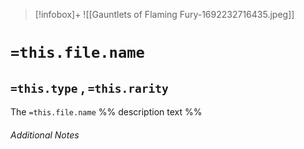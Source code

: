 
> [!infobox]+
> ![[Gauntlets of Flaming Fury-1692232716435.jpeg]]

# `=this.file.name`
## `=this.type` , `=this.rarity`

The `=this.file.name` %% description text %%

###### Additional Notes
